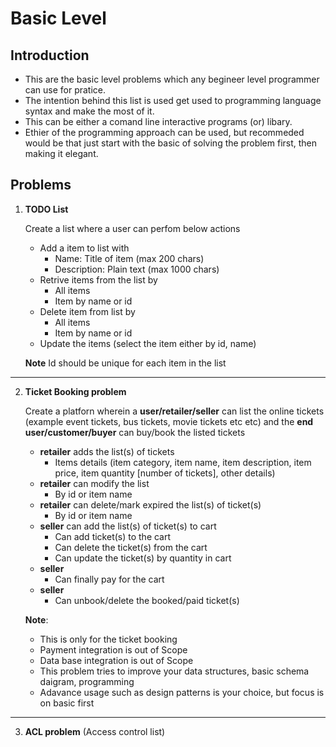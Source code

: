 # Basic Level

## Introduction

 - This are the basic level problems which any begineer level programmer can use for pratice.  
 - The intention behind this list is used get used
   to programming language syntax and make the most of it. 
 - This can be either a comand line interactive programs (or) libary.
 - Ethier of the programming approach can be used, but recommeded would be that just start with the basic of solving the problem first, then making it elegant.

 

## Problems

 1. **TODO List**
 
      Create a list where a user can perfom below actions
	 
	 - Add a item to list with 
		 - Name: Title of item (max 200 chars)
		 - Description: Plain text (max 1000 chars) 
	 - Retrive items from the list by 
		 - All items
		 - Item by name or id 
	 - Delete item from list by 
		 - All items
		 - Item by name or id 
	 - Update the items (select the item either by id, name)
	
	**Note**
	Id should be unique for each item in the list
---------------------------------------------------------------------

2. **Ticket Booking problem**

	Create a platforn wherein a **user/retailer/seller** can list the online tickets (example event tickets, bus tickets, movie tickets etc etc) and the **end user/customer/buyer** can buy/book the listed tickets

	- **retailer** adds the list(s) of tickets
		- Items details (item category, item name, item description, item price, item quantity [number of tickets], other details)
	- **retailer** can modify the list
		- By id or item name
	- **retailer** can delete/mark expired the list(s) of ticket(s)
		- By id or item name
	- **seller** can add the list(s) of ticket(s) to cart
		- Can add ticket(s) to the cart
		- Can delete the ticket(s) from the cart
		- Can update the ticket(s) by quantity in cart
	- **seller** 
		- Can finally pay for the cart
	- **seller** 
		- Can unbook/delete the booked/paid ticket(s)

	**Note**:
	- This is only for the ticket booking
	- Payment integration is out of Scope
	- Data base integration is out of Scope
	- This problem tries to improve your data structures, basic schema daigram,  programming
	- Adavance usage such as design patterns is your choice, but focus is on basic first

---------------------------------------------------------------------------------------------

3. **ACL problem** (Access control list)
